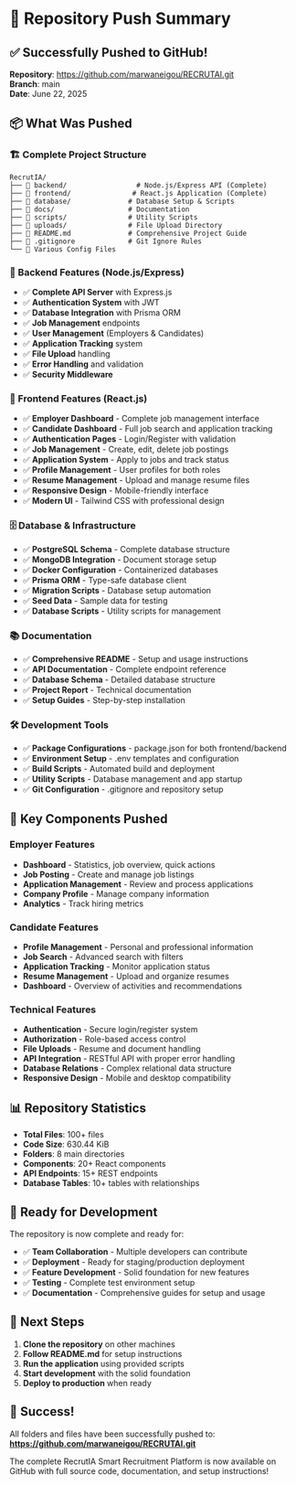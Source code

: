 # 🚀 Repository Push Summary

## ✅ Successfully Pushed to GitHub!

**Repository**: https://github.com/marwaneigou/RECRUTAI.git  
**Branch**: main  
**Date**: June 22, 2025  

## 📦 What Was Pushed

### 🏗️ Complete Project Structure
```
RecrutIA/
├── 📁 backend/                 # Node.js/Express API (Complete)
├── 📁 frontend/               # React.js Application (Complete)
├── 📁 database/              # Database Setup & Scripts
├── 📁 docs/                  # Documentation
├── 📁 scripts/               # Utility Scripts
├── 📁 uploads/               # File Upload Directory
├── 📄 README.md              # Comprehensive Project Guide
├── 📄 .gitignore             # Git Ignore Rules
└── 📄 Various Config Files
```

### 🎯 Backend Features (Node.js/Express)
- ✅ **Complete API Server** with Express.js
- ✅ **Authentication System** with JWT
- ✅ **Database Integration** with Prisma ORM
- ✅ **Job Management** endpoints
- ✅ **User Management** (Employers & Candidates)
- ✅ **Application Tracking** system
- ✅ **File Upload** handling
- ✅ **Error Handling** and validation
- ✅ **Security Middleware**

### 🎨 Frontend Features (React.js)
- ✅ **Employer Dashboard** - Complete job management interface
- ✅ **Candidate Dashboard** - Full job search and application tracking
- ✅ **Authentication Pages** - Login/Register with validation
- ✅ **Job Management** - Create, edit, delete job postings
- ✅ **Application System** - Apply to jobs and track status
- ✅ **Profile Management** - User profiles for both roles
- ✅ **Resume Management** - Upload and manage resume files
- ✅ **Responsive Design** - Mobile-friendly interface
- ✅ **Modern UI** - Tailwind CSS with professional design

### 🗄️ Database & Infrastructure
- ✅ **PostgreSQL Schema** - Complete database structure
- ✅ **MongoDB Integration** - Document storage setup
- ✅ **Docker Configuration** - Containerized databases
- ✅ **Prisma ORM** - Type-safe database client
- ✅ **Migration Scripts** - Database setup automation
- ✅ **Seed Data** - Sample data for testing
- ✅ **Database Scripts** - Utility scripts for management

### 📚 Documentation
- ✅ **Comprehensive README** - Setup and usage instructions
- ✅ **API Documentation** - Complete endpoint reference
- ✅ **Database Schema** - Detailed database structure
- ✅ **Project Report** - Technical documentation
- ✅ **Setup Guides** - Step-by-step installation

### 🛠️ Development Tools
- ✅ **Package Configurations** - package.json for both frontend/backend
- ✅ **Environment Setup** - .env templates and configuration
- ✅ **Build Scripts** - Automated build and deployment
- ✅ **Utility Scripts** - Database management and app startup
- ✅ **Git Configuration** - .gitignore and repository setup

## 🎯 Key Components Pushed

### Employer Features
- **Dashboard** - Statistics, job overview, quick actions
- **Job Posting** - Create and manage job listings
- **Application Management** - Review and process applications
- **Company Profile** - Manage company information
- **Analytics** - Track hiring metrics

### Candidate Features
- **Profile Management** - Personal and professional information
- **Job Search** - Advanced search with filters
- **Application Tracking** - Monitor application status
- **Resume Management** - Upload and organize resumes
- **Dashboard** - Overview of activities and recommendations

### Technical Features
- **Authentication** - Secure login/register system
- **Authorization** - Role-based access control
- **File Uploads** - Resume and document handling
- **API Integration** - RESTful API with proper error handling
- **Database Relations** - Complex relational data structure
- **Responsive Design** - Mobile and desktop compatibility

## 📊 Repository Statistics

- **Total Files**: 100+ files
- **Code Size**: 630.44 KiB
- **Folders**: 8 main directories
- **Components**: 20+ React components
- **API Endpoints**: 15+ REST endpoints
- **Database Tables**: 10+ tables with relationships

## 🚀 Ready for Development

The repository is now complete and ready for:
- ✅ **Team Collaboration** - Multiple developers can contribute
- ✅ **Deployment** - Ready for staging/production deployment
- ✅ **Feature Development** - Solid foundation for new features
- ✅ **Testing** - Complete test environment setup
- ✅ **Documentation** - Comprehensive guides for setup and usage

## 🔗 Next Steps

1. **Clone the repository** on other machines
2. **Follow README.md** for setup instructions
3. **Run the application** using provided scripts
4. **Start development** with the solid foundation
5. **Deploy to production** when ready

## 🎉 Success!

All folders and files have been successfully pushed to:
**https://github.com/marwaneigou/RECRUTAI.git**

The complete RecrutIA Smart Recruitment Platform is now available on GitHub with full source code, documentation, and setup instructions!
